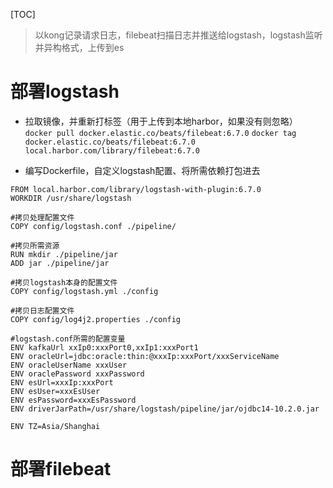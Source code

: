 [TOC]

> 以kong记录请求日志，filebeat扫描日志并推送给logstash，logstash监听并异构格式，上传到es

# 部署logstash
* 拉取镜像，并重新打标签（用于上传到本地harbor，如果没有则忽略）
`docker pull docker.elastic.co/beats/filebeat:6.7.0`
`docker tag docker.elastic.co/beats/filebeat:6.7.0 local.harbor.com/library/filebeat:6.7.0`

* 编写Dockerfile，自定义logstash配置、将所需依赖打包进去
```shell
FROM local.harbor.com/library/logstash-with-plugin:6.7.0
WORKDIR /usr/share/logstash

#拷贝处理配置文件
COPY config/logstash.conf ./pipeline/

#拷贝所需资源
RUN mkdir ./pipeline/jar
ADD jar ./pipeline/jar

#拷贝logstash本身的配置文件
COPY config/logstash.yml ./config

#拷贝日志配置文件
COPY config/log4j2.properties ./config

#logstash.conf所需的配置变量
ENV kafkaUrl xxIp0:xxxPort0,xxIp1:xxxPort1
ENV oracleUrl=jdbc:oracle:thin:@xxxIp:xxxPort/xxxServiceName
ENV oracleUserName xxxUser
ENV oraclePassword xxxPassword
ENV esUrl=xxxIp:xxxPort
ENV esUser=xxxEsUser
ENV esPassword=xxxEsPassword
ENV driverJarPath=/usr/share/logstash/pipeline/jar/ojdbc14-10.2.0.jar

ENV TZ=Asia/Shanghai
```
> 

# 部署filebeat